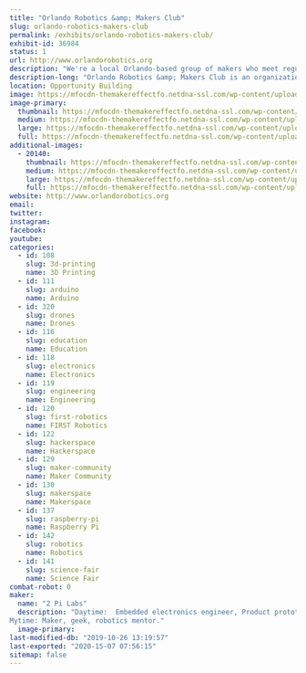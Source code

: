 ```yaml
---
title: "Orlando Robotics &amp; Makers Club"
slug: orlando-robotics-makers-club
permalink: /exhibits/orlando-robotics-makers-club/
exhibit-id: 36984
status: 1
url: http://www.orlandorobotics.org
description: "We're a local Orlando-based group of makers who meet regularly to discuss, share ideas and work on robotics, electronics, Arduinos, 3D-printing, FPV drones, and other techie activities."
description-long: "Orlando Robotics &amp; Makers Club is an organization in central Orlando made up of over 680 makers of all ages who meet monthly to discuss techie activities such as robotics, 3D-printing, electronics, Arduinos, FPV drones, and several other technical topics.  We meet at the Melrose center in the downtown Orlando library and also at MakerFX Makerspace.  There is no charge for out meetings."
location: Opportunity Building
image: https://mfocdn-themakereffectfo.netdna-ssl.com/wp-content/uploads/2017/08/ORMC-Logo-highres_369326132.jpeg
image-primary:
  thumbnail: https://mfocdn-themakereffectfo.netdna-ssl.com/wp-content/uploads/2017/08/ORMC-Logo-highres_369326132-150x150.jpeg
  medium: https://mfocdn-themakereffectfo.netdna-ssl.com/wp-content/uploads/2017/08/ORMC-Logo-highres_369326132-300x298.jpeg
  large: https://mfocdn-themakereffectfo.netdna-ssl.com/wp-content/uploads/2017/08/ORMC-Logo-highres_369326132.jpeg
  full: https://mfocdn-themakereffectfo.netdna-ssl.com/wp-content/uploads/2017/08/ORMC-Logo-highres_369326132.jpeg
additional-images:
  - 20140:
    thumbnail: https://mfocdn-themakereffectfo.netdna-ssl.com/wp-content/uploads/2017/08/ORMC-Drones-Pic-150x150.jpeg
    medium: https://mfocdn-themakereffectfo.netdna-ssl.com/wp-content/uploads/2017/08/ORMC-Drones-Pic-300x225.jpeg
    large: https://mfocdn-themakereffectfo.netdna-ssl.com/wp-content/uploads/2017/08/ORMC-Drones-Pic.jpeg
    full: https://mfocdn-themakereffectfo.netdna-ssl.com/wp-content/uploads/2017/08/ORMC-Drones-Pic.jpeg
website: http://www.orlandorobotics.org
email: 
twitter: 
instagram: 
facebook: 
youtube: 
categories:
  - id: 108
    slug: 3d-printing
    name: 3D Printing
  - id: 111
    slug: arduino
    name: Arduino
  - id: 320
    slug: drones
    name: Drones
  - id: 116
    slug: education
    name: Education
  - id: 118
    slug: electronics
    name: Electronics
  - id: 119
    slug: engineering
    name: Engineering
  - id: 120
    slug: first-robotics
    name: FIRST Robotics
  - id: 122
    slug: hackerspace
    name: Hackerspace
  - id: 129
    slug: maker-community
    name: Maker Community
  - id: 130
    slug: makerspace
    name: Makerspace
  - id: 137
    slug: raspberry-pi
    name: Raspberry Pi
  - id: 142
    slug: robotics
    name: Robotics
  - id: 141
    slug: science-fair
    name: Science Fair
combat-robot: 0
maker:
  name: "2 Pi Labs"
  description: "Daytime:  Embedded electronics engineer, Product prototyper.
Mytime: Maker, geek, robotics mentor."
  image-primary: 
last-modified-db: "2019-10-26 13:19:57"
last-exported: "2020-15-07 07:56:15"
sitemap: false
---
```

